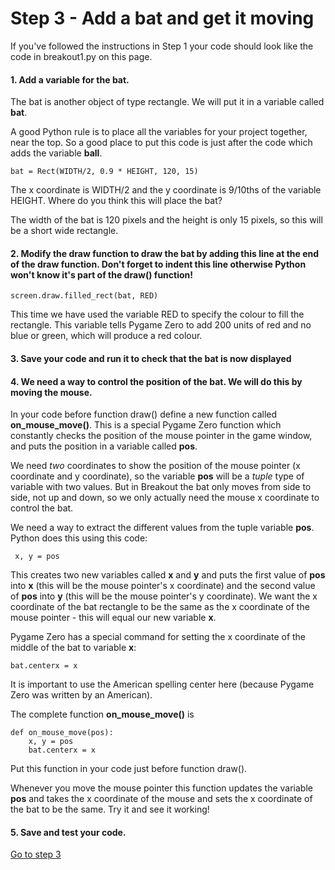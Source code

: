 # Step 3 - Add a bat and get it moving

If you've followed the instructions in Step 1 your code should look like the code in breakout1.py on this page.

#### 1. Add a variable for the bat. 

   The bat is another object of type rectangle. We will put it in a variable called **bat**.

   A good Python rule is to place all the variables for your project together, near the top. So a good place to put this code is just after the code which adds the variable **ball**.
   ```
   bat = Rect(WIDTH/2, 0.9 * HEIGHT, 120, 15)
   ```
   The x coordinate is WIDTH/2 and the y coordinate is 9/10ths of the variable HEIGHT. Where do you think this will place the bat? 

   The width of the bat is 120 pixels and the height is only 15 pixels, so this will be a short wide rectangle.

#### 2. Modify the draw function to draw the bat by adding this line at the end of the draw function. **Don't forget to indent this line otherwise Python won't know it's part of the draw() function!**
   ```
   screen.draw.filled_rect(bat, RED)
   ```
   This time we have used the variable RED to specify the colour to fill the rectangle. This variable tells Pygame Zero to add 200 units of red and no blue or green, which will produce a red colour.

#### 3. Save your code and run it to check that the bat is now displayed

#### 4. We need a way to control the position of the bat. We will do this by moving the mouse.

   In your code before function draw() define a new function called **on_mouse_move()**. This is a special Pygame Zero function which constantly checks the position of the mouse pointer in the game window, and puts the position in a variable called **pos**.

   We need *two* coordinates to show the position of the mouse pointer (x coordinate and y coordinate), so the variable **pos** will be a *tuple* type of variable with two values. But in Breakout the bat only moves from side to side, not up and down, so we only actually need the mouse x coordinate to control the bat. 

   We need a way to extract the different values from the tuple variable **pos**. Python does this using this code:
   ```
    x, y = pos
   ```
   This creates two new variables called **x** and **y** and puts the first value of **pos** into **x** (this will be the mouse pointer's x coordinate) and the second value of **pos** into **y** (this will be the mouse pointer's y coordinate). We want the x coordinate of the bat rectangle to be the same as the x coordinate of the mouse pointer - this will equal our new variable **x**. 

   Pygame Zero has a special command for setting the x coordinate of the middle of the bat to variable **x**:
   ```
   bat.centerx = x
   ```

   It is important to use the American spelling center here (because Pygame Zero was written by an American).

   The complete function **on_mouse_move()** is
   ```
   def on_mouse_move(pos):
       x, y = pos
       bat.centerx = x
   ```

   Put this function in your code just before function draw().

   Whenever you move the mouse pointer this function updates the variable **pos** and takes the x coordinate of the mouse and sets the x coordinate of the bat to be the same. Try it and see it working!

#### 5. Save and test your code.

[Go to step 3](../step03-move_the_ball)
